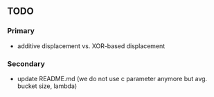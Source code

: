 TODO
----

### Primary

- additive displacement vs. XOR-based displacement

### Secondary

- update README.md (we do not use c parameter anymore but avg. bucket size, lambda)